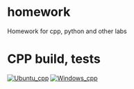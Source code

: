 # homework
Homework for cpp, python and other labs

# CPP build, tests
[![Ubuntu_cpp](https://github.com/s1Sharp/homework/actions/workflows/Ubuntu_cpp.yaml/badge.svg)](https://github.com/s1Sharp/homework/actions/workflows/Ubuntu_cpp.yaml)
[![Windows_cpp](https://github.com/s1Sharp/homework/actions/workflows/Windows_cpp.yaml/badge.svg)](https://github.com/s1Sharp/homework/actions/workflows/Windows_cpp.yaml)